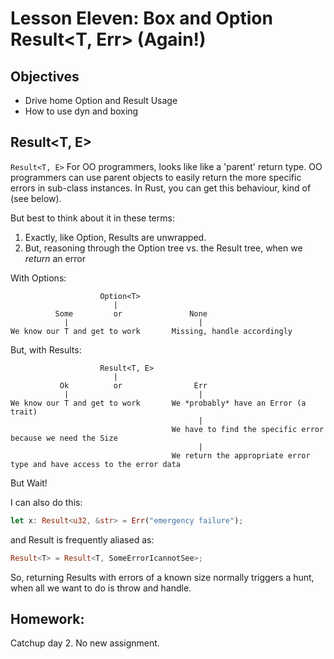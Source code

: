 # Lesson Eleven: Box<T> and Option<T> Result<T, Err> (Again!) 

## Objectives 
- Drive home Option and Result Usage 
- How to use dyn and boxing 

## Result<T, E> 

```Result<T, E>``` For OO programmers, looks like like a 'parent' return type.  OO programmers can use parent objects to easily return the more specific errors in sub-class instances.  In Rust, you can get this behaviour, kind of (see below). 

But best to think about it in these terms:

1) Exactly, like Option<T>, Results are unwrapped.
2) But, reasoning through the Option tree vs. the Result tree, when we *return* an error

With Options:

```
                    Option<T>                                                       
                       |                                                                  
          Some         or               None                                  
            |                             | 
We know our T and get to work       Missing, handle accordingly 
```


But, with Results:

```
                    Result<T, E>                                                       
                       |                                                                  
           Ok          or                Err                                  
            |                             | 
We know our T and get to work       We *probably* have an Error (a trait)
                                          |
                                    We have to find the specific error because we need the Size
                                          |
                                    We return the appropriate error type and have access to the error data
```

But Wait!

I can also do this:

```rust
let x: Result<u32, &str> = Err("emergency failure");
```

and Result is frequently aliased as:

```rust
Result<T> = Result<T, SomeErrorIcannotSee>;
```


So, returning Results with errors of a known size normally triggers a hunt, when all we want to do is throw and 
handle.

## Homework:
Catchup day 2.  No new assignment.

